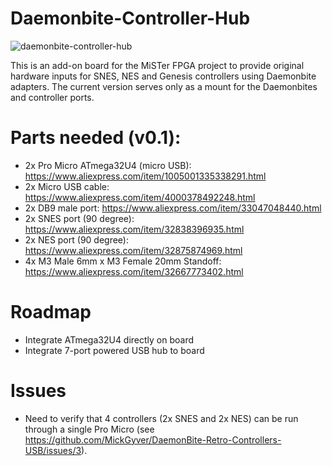 # Daemonbite-Controller-Hub

![daemonbite-controller-hub](https://user-images.githubusercontent.com/83313810/116638859-3572aa00-a935-11eb-8ef9-114f12c992d6.png)

This is an add-on board for the MiSTer FPGA project to provide original hardware inputs for SNES, NES and Genesis controllers using Daemonbite adapters. The current version serves only as a mount for the Daemonbites and controller ports.

# Parts needed (v0.1):

- 2x Pro Micro ATmega32U4 (micro USB): https://www.aliexpress.com/item/1005001335338291.html
- 2x Micro USB cable: https://www.aliexpress.com/item/4000378492248.html
- 2x DB9 male port: https://www.aliexpress.com/item/33047048440.html
- 2x SNES port (90 degree): https://www.aliexpress.com/item/32838396935.html
- 2x NES port (90 degree): https://www.aliexpress.com/item/32875874969.html
- 4x M3 Male 6mm x M3 Female 20mm Standoff: https://www.aliexpress.com/item/32667773402.html

# Roadmap

- Integrate ATmega32U4 directly on board
- Integrate 7-port powered USB hub to board

# Issues

- Need to verify that 4 controllers (2x SNES and 2x NES) can be run through a single Pro Micro (see https://github.com/MickGyver/DaemonBite-Retro-Controllers-USB/issues/3).
